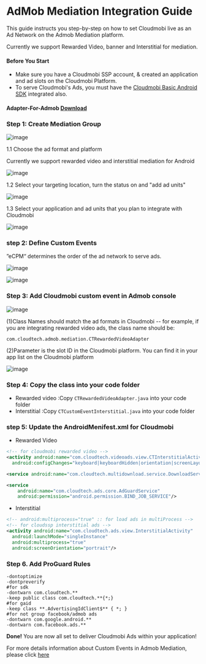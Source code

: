# AdMob Mediation Integration Guide

This guide instructs you step-by-step on how to set Cloudmobi live as an Ad Network on the Admob Mediation platform.

Currently we support Rewarded Video, banner and Interstitial for mediation.

#### Before You Start

- Make sure you have a Cloudmobi SSP account, & created an application and ad slots on the Cloudmobi Platform.
- To serve Cloudmobi's Ads, you must have the [Cloudmobi Basic Android SDK](https://github.com/cloudmobi/AndroidSDK/blob/master/AndroidSDK.zip) integrated also.  

#### Adapter-For-Admob [Download](https://github.com/cloudmobi/AndroidSDK/blob/master/AndroidSDK_Adapter-For-Admob.zip)

### Step 1: Create Mediation Group

![image](https://user-images.githubusercontent.com/20314643/34598723-6a3249e2-f229-11e7-96b8-0ba05840c957.png)

1.1 Choose the ad format and platform

Currently we support rewarded video and interstitial mediation for Android

![image](https://user-images.githubusercontent.com/20314643/34598771-abf82482-f229-11e7-8f5b-849a295461fa.png)

1.2 Select your targeting location, turn the status on and "add ad units"

![image](https://user-images.githubusercontent.com/20314643/34598876-34953cd0-f22a-11e7-9d76-f2610179dc99.png)



1.3 Select your application and ad units that you plan to integrate with Cloudmobi

![image](https://user-images.githubusercontent.com/20314643/34598969-da664082-f22a-11e7-9441-c6aca7cd93ba.png)



### step 2: Define Custom Events

”eCPM“ determines the order of the ad network to serve ads.

![image](https://user-images.githubusercontent.com/20314643/34599932-fab8e6c8-f22f-11e7-93df-37119420eb58.png)

![image](https://user-images.githubusercontent.com/20314643/34600140-f0e26a74-f230-11e7-9451-baaaf675b2ce.png)



### Step 3: Add Cloudmobi custom event in Admob console

![image](https://user-images.githubusercontent.com/20314643/34600301-c64459c0-f231-11e7-8ab5-67a61423e5ea.png)

(1)Class Names should match the ad formats in Cloudmobi -- for example, if you are integrating rewarded video ads, the class name should be: 

 ```
 com.cloudtech.admob.mediation.CTRewardedVideoAdapter 
 
 ```
 
(2)Parameter is the slot ID in the Cloudmobi platform. You can find it in your app list on the Cloudmobi platform
 

![image](https://user-images.githubusercontent.com/20314643/34601111-7ecc1b88-f235-11e7-90e1-017785793815.png)



### Step 4: Copy the class into your code folder

- Rewarded video :Copy `CTRewardedVideoAdapter.java` into your code folder
- Interstitial :Copy `CTCustomEventInterstitial.java` into your code folder

### step 5: Update the AndroidMenifest.xml for Cloudmobi 

- Rewarded Video

```xml
<!-- for cloudmobi rewarded video -->
<activity android:name="com.cloudtech.videoads.view.CTInterstitialActivity"
  android:configChanges="keyboard|keyboardHidden|orientation|screenLayout|uiMode|screenSize|smallestScreenSize"/>

<service android:name="com.cloudtech.multidownload.service.DownloadService"/>

<service
    android:name="com.cloudtech.ads.core.AdGuardService"
    android:permission="android.permission.BIND_JOB_SERVICE"/>
```

- Interstitial

```xml
<!-- android:multiprocess="true" :: for load ads in multiProcess -->
<!-- for cloudssp interstitial ads -->
<activity android:name="com.cloudtech.ads.view.InterstitialActivity"
  android:launchMode="singleInstance"
  android:multiprocess="true"
  android:screenOrientation="portrait"/>
```

### Step 6. Add ProGuard Rules

```
-dontoptimize
-dontpreverify
#for sdk
-dontwarn com.cloudtech.**
-keep public class com.cloudtech.**{*;}
#for gaid
-keep class **.AdvertisingIdClient$** { *; }
#for not group facebook/admob ads
-dontwarn com.google.android.**
-dontwarn com.facebook.ads.**
```
**Done!** You are now all set to deliver Cloudmobi Ads within your application!

For more details information about Custom Events in Admob Mediation, please click [here](https://developers.google.com/admob/android/custom-events)

